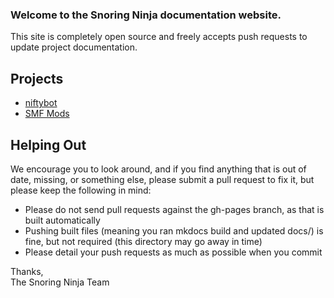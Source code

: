 ### Welcome to the Snoring Ninja documentation website.
This site is completely open source and freely accepts push requests to update project documentation.
 
Projects
---

 * [niftybot](niftybot)
 * [SMF Mods](smf)  
 
Helping Out
---

 We encourage you to look around, and if you find anything that is out of date, missing, or something else, please submit
 a pull request to fix it, but please keep the following in mind:  
 * Please do not send pull requests against the gh-pages branch, as that is built automatically  
 * Pushing built files (meaning you ran mkdocs build and updated docs/) is fine, but not required (this directory may go away in time)  
 * Please detail your push requests as much as possible when you commit  
 
 Thanks,  
 The Snoring Ninja Team
